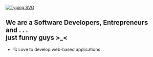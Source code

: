 [![Typing SVG](https://readme-typing-svg.herokuapp.com?font=Press+Start+2P&color=%23010003&width=700&height=40&lines=Welcome%2C+We+are+TOPIK+Exchange)](https://git.io/typing-svg)

## We are a Software Developers, Entrepreneurs and . . . </br> just funny guys >_<

- 💘 Love to develop web-based applications
